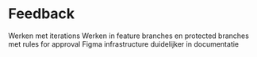 # Feedback
Werken met iterations
Werken in feature branches en protected branches met rules for approval
Figma infrastructure duidelijker in documentatie